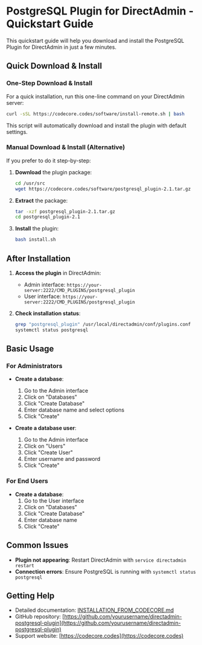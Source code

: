 # PostgreSQL Plugin for DirectAdmin - Quickstart Guide

This quickstart guide will help you download and install the PostgreSQL Plugin for DirectAdmin in just a few minutes.

## Quick Download & Install

### One-Step Download & Install

For a quick installation, run this one-line command on your DirectAdmin server:

```bash
curl -sSL https://codecore.codes/software/install-remote.sh | bash
```

This script will automatically download and install the plugin with default settings.

### Manual Download & Install (Alternative)

If you prefer to do it step-by-step:

1. **Download** the plugin package:
   ```bash
   cd /usr/src
   wget https://codecore.codes/software/postgresql_plugin-2.1.tar.gz
   ```

2. **Extract** the package:
   ```bash
   tar -xzf postgresql_plugin-2.1.tar.gz
   cd postgresql_plugin-2.1
   ```

3. **Install** the plugin:
   ```bash
   bash install.sh
   ```

## After Installation

1. **Access the plugin** in DirectAdmin:
   - Admin interface: `https://your-server:2222/CMD_PLUGINS/postgresql_plugin`
   - User interface: `https://your-server:2222/CMD_PLUGINS/postgresql_plugin`

2. **Check installation status**:
   ```bash
   grep "postgresql_plugin" /usr/local/directadmin/conf/plugins.conf
   systemctl status postgresql
   ```

## Basic Usage

### For Administrators

- **Create a database**:
  1. Go to the Admin interface
  2. Click on "Databases"
  3. Click "Create Database"
  4. Enter database name and select options
  5. Click "Create"

- **Create a database user**:
  1. Go to the Admin interface
  2. Click on "Users"
  3. Click "Create User"
  4. Enter username and password
  5. Click "Create"

### For End Users

- **Create a database**:
  1. Go to the User interface
  2. Click on "Databases"
  3. Click "Create Database"
  4. Enter database name
  5. Click "Create"

## Common Issues

- **Plugin not appearing**: Restart DirectAdmin with `service directadmin restart`
- **Connection errors**: Ensure PostgreSQL is running with `systemctl status postgresql`

## Getting Help

- Detailed documentation: [INSTALLATION_FROM_CODECORE.md](INSTALLATION_FROM_CODECORE.md)
- GitHub repository: [https://github.com/yourusername/directadmin-postgresql-plugin](https://github.com/yourusername/directadmin-postgresql-plugin)
- Support website: [https://codecore.codes](https://codecore.codes)